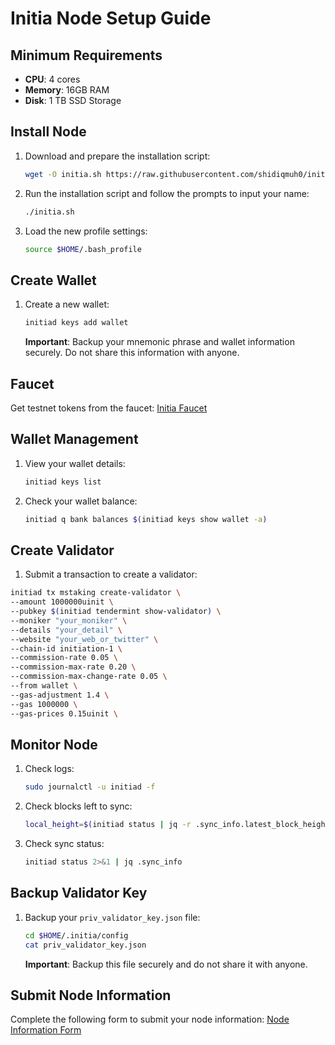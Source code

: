 # Initia Node Setup Guide

## Minimum Requirements
- **CPU**: 4 cores
- **Memory**: 16GB RAM
- **Disk**: 1 TB SSD Storage

## Install Node

1. Download and prepare the installation script:
    ```bash
    wget -O initia.sh https://raw.githubusercontent.com/shidiqmuh0/initia-node/main/initia.sh; chmod +x initia.sh
    ```

2. Run the installation script and follow the prompts to input your name:
    ```bash
    ./initia.sh
    ```

3. Load the new profile settings:
    ```bash
    source $HOME/.bash_profile
    ```

## Create Wallet

1. Create a new wallet:
    ```bash
    initiad keys add wallet
    ```
    **Important**: Backup your mnemonic phrase and wallet information securely. Do not share this information with anyone.

## Faucet

Get testnet tokens from the faucet:
[Initia Faucet](https://faucet.testnet.initia.xyz/)

## Wallet Management

1. View your wallet details:
    ```bash
    initiad keys list
    ```

2. Check your wallet balance:
    ```bash
    initiad q bank balances $(initiad keys show wallet -a)
    ```

## Create Validator

1. Submit a transaction to create a validator:

```bash
initiad tx mstaking create-validator \
--amount 1000000uinit \
--pubkey $(initiad tendermint show-validator) \
--moniker "your_moniker" \
--details "your_detail" \
--website "your_web_or_twitter" \
--chain-id initiation-1 \
--commission-rate 0.05 \
--commission-max-rate 0.20 \
--commission-max-change-rate 0.05 \
--from wallet \
--gas-adjustment 1.4 \
--gas 1000000 \
--gas-prices 0.15uinit \
```

## Monitor Node

1. Check logs:
    ```bash
    sudo journalctl -u initiad -f
    ```

2. Check blocks left to sync:
    ```bash
    local_height=$(initiad status | jq -r .sync_info.latest_block_height); network_height=$(curl -s https://rpc-initia-testnet.trusted-point.com/status | jq -r .result.sync_info.latest_block_height); blocks_left=$((network_height - local_height)); echo "Your node height: $local_height"; echo "Network height: $network_height"; echo "Blocks left: $blocks_left"
    ```

3. Check sync status:
    ```bash
    initiad status 2>&1 | jq .sync_info
    ```

## Backup Validator Key

1. Backup your `priv_validator_key.json` file:
    ```bash
    cd $HOME/.initia/config
    cat priv_validator_key.json
    ```
    **Important**: Backup this file securely and do not share it with anyone.

## Submit Node Information

Complete the following form to submit your node information:
[Node Information Form](https://docs.google.com/forms/d/e/1FAIpQLSc09Kl6mXyZHOL12n_6IUA8MCcL6OqzTqsoZn9N8gpptoeU_Q/viewform)
